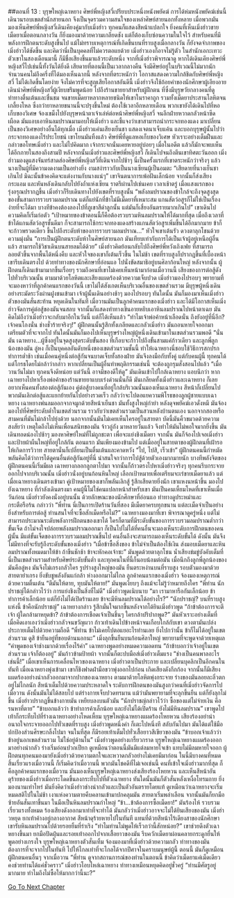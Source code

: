 ##ตอนที่ 13 : บุรุษใหญ่เฉาหยาง
ศิษย์พี่หญิงสวี่เปรียบประหนึ่งหนังพยัคฆ์ การได้ห่มหนังพยัคฆ์เช่นนี้ เดินวนรอบเขตสำนักสายนอก จึงเป็นจุดรวมความสนใจของเหล่าศิษย์สายนอกทั้งหลาย เมื่อพวกมันมองเห็นศิษย์พี่หญิงสวี่เดินเคียงคู่มากับเมิ่งฮ่าว ทุกคนก็แสดงสีหน้าแปลกใจ ยิ่งคนที่เห็นเมิ่งฮ่าวขายเม็ดยาเมื่อตอนกลางวัน ก็ยิ่งมองมาด้วยความเกลียดชัง แต่ก็ต้องเก็บซ่อนความในใจไว้
สำหรับคนที่มีพลังการฝึกตนระดับสูงขึ้นไป แม้ไม่ทราบเหตุการณ์ที่เกิดขึ้นบนที่ราบสูงเมื่อกลางวัน ก็ยังจดจำภาพของเมิ่งฮ่าวได้ชัดขึ้น และคิดว่านี่เป็นบุคคลที่ไม่ควรตอแยด้วย
เมิ่งฮ่าวเองก็อาจไม่รู้ตัว ในสำนักเอกะเทวะ ตัวเขาในสองเดือนมานี้ ก็มีชื่อเสียงขึ้นมาแล้วระดับหนึ่ง
จากที่เมิ่งฮ่าวพิจารณาดู หากได้เดินเคียงศิษย์พี่หญิงสวี่ไปเช่นนี้ทั้งวันได้ยิ่งดี เสียดายที่ตอนนี้เป็นเวลากลางคืน จึงมีศิษย์อยู่ในบริเวณนี้ไม่มากนัก จำนวนคนไม่ถึงครึ่งที่ได้มองเห็นฉากนี้
หลังจากที่ตระหนักว่า โอกาสแสดงความใกล้ชิดกับศิษย์พี่หญิงสวี่ ไม่ได้เกิดขึ้นโดยง่าย จึงไม่ควรที่จะสูญเสียโอกาสอันดีนี้ เมิ่งฮ่าวจึงใช้ถ้อยคำของนักศึกษาผู้เอียงอาย เดินนำศิษย์พี่หญิงสวี่ผู้เงียบขรึมพูดน้อย ไปถึงร้านขายยาสำหรับผู้ฝึกตน ที่ซึ่งมีบุรุษวัยกลางคนที่ดูท่าทางตื่นเต้นและชื่นชม จนขายเม็ดยาหลากหลายชนิดให้เขาในราคาถูก รวมทั้งเม็ดยาประสานโลหิตจนเกลี้ยงโหล ซึ่งกว่ายาหลายขนานนี้จะปรุงขึ้นใหม่ ต้องใช้เวลาอีกหลายเดือน
พวกเขายังได้เดินไปที่หอเก็บของวิเศษ จ้องเขม็งไปยังบุรุษหน้าตาเจ้าเล่ห์ต่อหน้าศิษย์พี่หญิงสวี่ จนอีกฝ่ายหวาดกลัวหน้าซีดเผือด มันแอบเอาหินลมปราณมามอบให้เมิ่งฮ่าว และชี้แจงว่าเขาสามารถนำกระจกทองแดง มาเปลี่ยนเป็นของวิเศษอย่างอื่นได้ทุกเมื่อ เมิ่งฮ่าวแค่นเสียงเย็นชา แสดงเจตนาเจ็บแค้น และบอกบุรุษผู้นั้นไปว่า กระจกทองแดงไร้ประโยชน์ เขาโยนมันทิ้งแล้ว
ศิษย์พี่ที่ดูแลหอเก็บของวิเศษ หัวเราะอย่างเต็มฝืนและกล่าวขอโทษเมิ่งฮ่าว และไม่ไปคิดมาก เจ้ากระจกนั่นเคยหายอยู่บ่อยๆ เมื่อในอดีต แล้วก็มักจะพบเห็นได้อีกภายในสองถึงสามปี
หลังจากนั้นเมิ่งฮ่าวและศิษย์พี่หญิงสวี่ ก็เดินไปจนถึงตีนเขาทิศตะวันออก เมิ่งฮ่าวมองดูแสงจันทร์สาดส่องศิษย์พี่หญิงสวี่ที่เดินจากไปช้าๆ นี่เป็นครั้งแรกที่เขาตระหนักว่าจริงๆ แล้ว นางเป็นผู้ที่มีความงดงามเป็นอย่างยิ่ง งามสง่าราวกับเป็นนางเซียนผู้เป็นอมตะ
“เสียดายที่นางเย็นชาเกินไป มิฉะนั้นข้าคงคิดจะแต่งงานกับนางแน่ๆ” เขาจินตนาการเพ้อฝันเล็กน้อย จากนั้นก็ส่งเสียงกระแอม และหันหลังเดินกลับไปยังถ้ำแห่งเซียน
ราตรีผ่านไปเช่นเคย เวลาเช้าตรู่ เมื่อแสงแรกของรุ่งอรุณปรากฏขึ้น เมิ่งฮ่าวก็รีบเดินทางไปยังเขตที่ราบสูงนั้น
“พลังลมปราณของข้าใกล้จะถึงจุดสูงสุดของขั้นสามการรวบรวมลมปราณ แต่ก็แย่นักที่ข้าไม่มีเม็ดยาที่เหมาะสม แกนสัตว์อสูรก็ไม่ใช่เป็นเรื่องง่ายที่จะได้มา บางทีข้าคงต้องลองไปที่ภูเขาสีดำลูกนั้น แต่มันก็เสี่ยงอันตรายมากเกินไป” เขาเดินไป ความคิดก็เริ่มก่อตัว
“เป้าหมายของข้าตอนนี้ก็คือต้องรวบรวมหินลมปราณให้ได้มากที่สุด เมื่อถึงเวลาที่ข้าได้แกนสัตว์อสูรชั้นดีมา ก็จะสามารถใช้กระจกทองแดงสร้างแกนสัตว์อสูรเพิ่มขึ้นได้อีกมากมาย ข้าก็จะก้าวพรวดเดียว ขึ้นไปถึงระดับห้าของการรวบรวมลมปราณ…” หัวใจเขาเต้นรัว ดวงตาลุกโชนด้วยความมุ่งมั่น
“การเป็นผู้ฝึกตนระดับห้าในศิษย์สายนอก มันเทียบเท่ากับการได้เป็นเจ้าผู้อยู่เหนือผู้อื่นแล้ว สามารถใช้วิชาเดินบนสายลมได้ด้วย” เมิ่งฮ่าวคิดย้อนกลับไปถึงศิษย์พี่หวังเถิงเฟย ที่สามารถลอยตัวขึ้นจากพื้นได้หนึ่งคืบ และหัวใจของเขาก็เต้นเร็วขึ้น
ในไม่ช้า เขตที่ราบสูงก็ปรากฏขึ้นที่เบื้องหน้า เขารีบเดินตรงไป ด้วยท่าทางของนักศึกษาที่อ่อนแอ ไปนั่งขัดสมาธิอยู่บนศิลาก้อนใหญ่
หลังจากนั้น ผู้ฝึกตนก็เดินเข้ามามากขึ้นเรื่อยๆ รวมถึงคนที่เขาไม่เคยเห็นหน้ามาก่อนเมื่อวานนี้ เสียงของการต่อสู้ดังไปทั่วบริเวณนั้น ตามมาด้วยโลหิตและเสียงแผดร้องด้วยความเจ็บปวด เมิ่งฮ่าวมองไปรอบๆ พยายามที่จะมองหาว่าที่ลูกค้าคนแรกของวันนี้ เขาไม่ได้สังเกตเห็นบริเวณอื่นของเขตส่วนรวม มีบุรุษผู้หนึ่งเดินอย่างระมัดระวังผ่านฝูงชนเข้ามา
เจ้าผู้นั้นเดินอย่างช้าๆ มองไปรอบๆ ทันใดนั้น มันก็มองมาเห็นเมิ่งฮ่าว ตัวของมันสั่นสะท้าน หยุดเดินในทันที
เมื่อวานมันเป็นลูกค้าคนแรกของเมิ่งฮ่าว และได้มีโอกาสเห็นเมิ่งฮ่าวจัดการคู่ต่อสู้ของมันจนสลบ จากนั้นก็แสดงท่าทางเขินอายหยิบเอาหินลมปราณไปหน้าตาเฉย มันคิดไม่ถึงว่าเมิ่งฮ่าวจะกลับมาอีกในวันนี้ แต่ก็ได้เห็นแล้ว
“ทำไมเจ้าพ่อค้าหน้าเลือดนั่น ถึงยังอยู่ที่นี่อีก? เจ้าคนโกงนั่น ช่างชั่วร้ายจริงๆ!” ผู้ฝึกตนนั้นรู้สึกทั้งเกลียดและกลัวเมิ่งฮ่าว มันถอนหายใจออกมา เตรียมตัวที่จะจากไป ทันใดนั้นมันก็มองไปเห็นบุรุษร่างใหญ่ผู้หนึ่งเดินเข้ามาในเขตส่วนรวมพอดี
“นั่นมัน เฉาหยาง…ผู้ซึ่งอยู่ในจุดสูงสุดระดับขั้นสอง ที่เกือบจะก้าวไปถึงขั้นสามแค่ก้าวเดียว และลูกพี่ลูกน้องของมัน ลู่หง ก็เป็นบุคคลอันดับหนึ่งของเขตส่วนรวมชั้นนี้ ทำให้เฉาหยางนี่ชอบใช้วิธีการสกปรก ทำการต่ำช้า เช่นเมื่อคนคู่หนึ่งต่อสู้กันจนบาดเจ็บทั้งสองฝ่าย มันจึงลงมือกับทั้งคู่ แต่กับคนผู้นี้ ทุกคนได้แต่โกรธโดยไม่กล้าว่ากล่าว หากเปลี่ยนเป็นผู้อื่นทำพฤติกรรมเช่นนี้ จะต้องถูกรุมสั่งสอนไปแล้ว
“เมื่อวานวันไม่มา ทุกคนจึงดีหน่อย แต่วันนี้ อาจมีของดีให้ดู” มันเดินเข้าไปใกล้เฉาหยาง แอบนึกว่า หากเฉาหยางไปหาเรื่องพ่อค้าของร้านขายยาแบบเร่งด่วนนั่นก็ดี มันเกลียดทั้งเมิ่งฮ่าวและเฉาหยาง ก็เลยอยากเห็นคนทั้งสองต่อสู้กันเอง
คู่ต่อสู้บางคนที่อยู่ใกล้บริเวณนั้นมองเห็นเฉาหยาง สีหน้าก็เปลี่ยนไป พวกมันเลิกต่อสู้และแยกย้ายกันไปอย่างรวดเร็ว กลัวว่าจะไปตอแยความพิโรธของลูกผู้ชายแบบเฉาหยาง
เฉาหยางพ่นลมออกจากจมูกด้วยสีหน้าเย็นชา มันทั้งสูงใหญ่กำยำ หลังดุจพยัคฆ์เอวดั่งหมี มันจ้องมองไปที่ศิษย์ระดับต่ำในเขตส่วนรวม ราวกับว่าเขตส่วนรวมเป็นสวนหลังบ้านตนเอง นอกจากสองหรือสามคนที่มันไม่กล้าไปยุ่งด้วย นอกจากนั้นมันไม่เคยเห็นใครอยู่ในสายตา บัดนี้มันคิ้วขมวดด้วยความสงสัยว่า เหตุใดถึงไม่เห็นเพื่อนสนิทของมัน จ้าวอู่กัง มาหลายวันแล้ว จึงทำให้มันไม่พอใจมากยิ่งขึ้น มันเดินทอดน่องไปช้าๆ มองหาศิษย์ใหม่ที่ไม่ถูกชะตา เพื่อจะแย่งชิงเม็ดยา
จากนั้น มันก็จ้องไปเจอเมิ่งฮ่าว และป้ายผ้าผืนใหญ่ที่อยู่ใกล้กัน
ตอนแรก มันเพียงมองข้ามไป แต่เมื่ออยู่ในสายตาของผู้ฝึกตนที่เฝ้ารอให้เกิดการวิวาท สายตานั่นก็เปลี่ยนเป็นตื่นเต้นและคาดหวัง
“ไป, ไปสิ, เร็วเข้า” ผู้ฝึกตนคนนี้กำหมัด พลันคิดได้ว่าการได้ดูคนอื่นต่อสู้กันอยู่ที่นี่ น่าสนใจกว่าการไปสู้ด้วยตัวเองมากมายนัก
บางทีพลังจิตของผู้ฝึกตนคนนี้เริ่มมีผล เฉาหยางกลอกลูกตาไปมา จากนั้นก็ก้าวตรงไปหาเมิ่งฮ่าวจริงๆ ทุกคนรีบกระจายออกไปจากบริเวณนั้น
เมิ่งฮ่าวนั่งอยู่บนก้อนหินใหญ่ เลือกเป้าหมายเพื่อเตรียมจะเร่ขายเม็ดยาแล้ว แต่เมื่อเฉาหยางเดินตรงเข้ามา คู่เป้าหมายของเขาก็พลันเลิกสู้ รู้สึกเสียดายยิ่งนัก เขาแหงนหน้าขึ้น มองไปยังเฉาหยาง ที่กำลังเดินตรงมา
คนผู้นี้ไม่ใช่คนแปลกหน้าสำหรับเขา มันเป็นคนเหี้ยมโหดที่เขาเห็นเมื่อวันก่อน เมิ่งฮ่าวยังคงนั่งอยู่บนนั้น ด้วยลักษณะของนักศึกษาที่อ่อนแอ ท่าทางดูประหม่าและกระตือรือร้น กล่าวว่า
“พี่ท่าน นี่เป็นการเปิดร้านวันที่สอง มีเม็ดยาครบทุกขนาน แต่ละเม็ดจำเป็นอย่างยิ่งสำหรับการต่อสู้ ท่านสนใจที่จะซื้อสักเม็ดหรือไม่?”
เฉาหยางมองมาที่เขา พิจารณาดูครู่หนึ่ง แต่ไม่สามารถประมาณระดับพลังการฝึกตนของเขาได้ ใครก็ตามที่มีระดับขั้นของการรวบรวมลมปราณต่ำกว่าขั้นเจ็ด ถ้าไม่จงใจปล่อยพลังลมปราณออกมา ก็เป็นไปไม่ได้ที่คนอื่นจะมองเห็นระดับการฝึกตนของคนผู้นั้น มีแต่ขั้นเจ็ดของการรวบรวมลมปราณขึ้นไป คนอื่นถึงจะสามารถมองเห็นระดับขั้นได้
ดังนั้น มันจึงไม่มีทางที่จะรับรู้ถึงระดับขั้นของเมิ่งฮ่าว
“เมื่อข้าซื้อสิ่งของ ข้าไม่จำเป็นต้องใช้เงิน ส่งมอบเม็ดยาและหินลมปราณทั้งหมดมาให้ข้า ถ้าขืนชักช้า ข้าจะหักคอเจ้าซะ” มันพูดด้วยตาลุกโชน น้ำเสียงข่มขู่บังคับเต็มที่ นี่เป็นเขตส่วนรวมสำหรับศิษย์ระดับขั้นต่ำ และทุกคนในที่นี้ก็นอบน้อมต่อมัน เมื่อนึกถึงลูกพี่ลูกน้องของมันคือลู่หง มันจึงไม่เกรงกลัวใคร รูปร่างสูงใหญ่ของมัน ยืนตระหง่านบนที่ราบสูง รอบตัวมองมาด้วยสายตายำเกรง ยิ่งขับชูพลังอันแก่กล้า
ห่างออกมาไม่ไกล ลูกค้าคนแรกของเมิ่งฮ่าว จ้องมองเหตุการณ์ด้วยความตื่นเต้น
“ตีมันให้ตาย, ทุบมันให้ตาย!” มันพูดเงียบๆ ถึงแม้จะไม่รู้ว่าหมายถึงใคร
“พี่ท่าน นักปราชญ์ได้กล่าวไว้ว่า การแย่งชิงเป็นสิ่งที่ไม่ดี” เมิ่งฮ่าวพูดเนิบนาบ “มา เรามาหารือกันเล็กน้อย ข้าทำการค้าเล็กน้อย แต่ก็ยังไม่ได้เปิดร้านเลย ข้าจะมีหินลมปราณได้อย่างไร?”
“นักปราชญ์? บนที่ราบสูงแห่งนี้ ข้าคือนักปราชญ์” เฉาหยางกล่าว รู้สึกมั่นใจมากขึ้นหลังจากได้ยินเมิ่งฮ่าวพูด “ถ้าข้าต้องการจะตีเจ้า ผู้ใดกล้ามาหยุดข้า? ถ้าข้าต้องการเชือดเจ้าเป็นชิ้นๆ ใครกล้าปริปากพูด?” มันหัวเราะอย่างเต็มที่ เมื่อคิดเอาเองว่าเมิ่งฮ่าวกลัวจนขวัญผวา ก้าวเท้าเดินไปข้างหน้าจนเกือบใกล้กับเขา ดวงตามันเปล่งประกายเต็มไปด้วยความถือดี
“พี่ท่าน ข้าไม่เคยไปตอแยอะไรท่านเลย ยิ่งไปกว่านั้น ข้าก็ไม่ได้อยู่ในเขตส่วนรวม ดูสิ ข้ายืนอยู่ที่ขอบด้านนอกนะ” เมิ่งลุกขึ้นยืนบนก้อนศิลาใหญ่ พยายามที่จะพูดจาด้วยเหตุผล
“คำพูดของเจ้าช่างมากด้วยเรื่องไร้ค่า” เฉาหยางพูดอย่างหมดความอดทน “ถ้าข้าบอกว่าเจ้าอยู่ในเขตส่วนรวม เจ้าก็ต้องอยู่” มันก้าวข้ามป้ายผ้า จากนั้นก็ตะปบมือส่เมิ่งฮ่าวเต็มแรง
“ช่างเป็นคนพาลอะไรเช่นนี้!” เมื่อเขาเห็นการเคลื่อนไหวของเฉาหยาง เมิ่งฮ่าวตาเป็นประกาย และเปลี่ยนบุคลิกเป็นอีกคนในทันที เมื่อเฉาหยางพุ่งเข้ามา เขาก็ชิงฟาดฝ่ามือขวาพุ่งออกไปก่อน
เกิดเสียงดังกึกก้อง จากนั้นก็มีเสียงแผดร้องอย่างน่ากลัวออกมาจากปากของเฉาหยาง ตามมาด้วยโลหิตพุ่งกระจาย ร่างของมันลอยละลิ่วตกอยู่ไม่ไกลนัก สีหน้าเต็มไปด้วยความประหลาดใจ
ระดับการฝึกตนของมันสูงกว่าคนที่เมิ่งฮ่าวจัดการไปเมื่อวาน ดังนั้นมันไม่ได้สลบไป แต่ร่างกายเจ็บปวดทรมาน แม้ว่ามันพยายามที่จะลุกขึ้นยืน แต่ก็ยังลุกไม่ขึ้น เมิ่งฮ่าวปรากฏขึ้นข้างกายมัน เหยียบลงบนตัวมัน
“นักปราชญ์กล่าวไว้ว่า ซื้อของแต่ไม่จ่ายเงิน คือรนหาที่ตาย”
“ข้าบอกแล้วว่า ข้าทำการค้าเล็กน้อย และยังไม่ได้เปิดร้าน ยังไม่มีหินลมปราณ” เขาพูดไป เท้าก็กระทืบไปที่ร่างเฉาหยางอย่างโหดเหี้ยม บุรุษใหญ่เฉาหยางแผดร้องโหยหวน เสียงร้องอย่าน่าอนาถใจกระจายออกไปทั่วเขตที่ราบสูง เมิ่งฮ่าวพูดหนึ่งคำ ก็เตะไปหนึ่งที สลับกันไปมา มันได้แต่ใช้มือปกป้องส่วนศีรษะกลิ้งไปมา จนในที่สุด ก็มีรอยเท้าเต็มไปทั่วเสื้อยาวสีเขียวของมัน
“ข้าบอกเจ้าแล้วว่า ข้าอยู่นอกเขตส่วนรวม ไม่ใช่อยู่ด้านใน” เมิ่งฮ่าวพูดอย่างเกรี้ยวกราด บุรุษใหญ่เฉาหยางแผดร้องออกมาอย่างน่ากลัว ร่างเริ่มอ่อนปวกเปียก ดูเหมือนว่าตอนนี้มันมีแต่ลมหายใจเข้า แทบไม่มีลมหายใจออก ผู้ฝึกตนทุกคนมองมายังเมิ่งฮ่าวด้วยความตกใจและหวาดกลัวอย่างไม่เคยมีมาก่อน ในนี้มีบางคนที่หมดสิ้นเรี่ยวแรงเมื่อวานนี้ ก็เริ่มคิดว่าเมื่อวานนี้ พวกมันโชคดีที่ไม่เจอเช่นนี้
คนที่เข้าใจเมิ่งฮ่าวมากที่สุด ก็คือลูกค้าคนแรกของเมื่อวาน มันมองเห็นบุรุษใหญ่เฉาหยางส่งเสียงร้องโหยหวน และเห็นสีหน้าอันดุร้ายของเมิ่งฮ่าวเมื่อกระโดดขึ้นลงกระทืบไปที่ตัวเฉาหยาง ทันใดนั้นมันก็ตัวสั่นหลั่งเหงื่อโทรมกาย ยิ่งมองนานเท่าไหร่ มันยิ่งคิดว่าเมิ่งฮ่าวช่างน่ากลัวและเป็นตัวอันตรายโดยแท้
ดูเหมือนว่าเฉาหยางจะเริ่มหมดสติไปในไม่ช้า เงาแห่งความตายคืบคลานเข้ามาปกคลุมมัน สายตาเริ่มพล่าเลือน จากนั้นมันก็ยกมือซ้ายอันสั่นเทาขึ้นมา ในมือเป็นหินลมปราณกำใหญ่
“ข้า…ข้าต้องการซื้อเม็ดยา!” มันร้องไห้ รวบรวมเรี่ยวแรงทั้งหมด ร้องเสียงดังออกมาเท่าที่จะทำได้ มันกลัวว่าเมิ่งฮ่าวอาจจะไม่ได้ยินเสียงของมัน
เมิ่งฮ่าวหยุด ยกเท้าค้างอยู่กลางอากาศ สีหน้าดุร้ายหายไปในทันที แทนที่ด้วยสีหน้าไร้เดียงสาของนักศึกษา เขารับหินลมปราณไปด้วยรอยยิ้มที่ร่าเริง
“ทำไมท่านไม่พูดให้เร็วกว่านี้สักหน่อย?” เขาช่วยดึงตัวเฉาหยางขึ้นมา ยกมือปัดฝุ่นและรอยเท้าออกไปจากเสื้อยาวของมัน รีบควักเม็ดยาผ่อนคลายกระดูกยื่นให้ พูดอย่างเกรงใจ
บุรุษใหญ่เฉาหยางตัวสั่นเทิ้ม จ้องมองมาที่เมิ่งฮ่าวด้วยความกลัว ท่าทางของมัน ต้องการที่จะจากไปในทันที ไปให้ไกลเท่าที่จะไกลได้จากปีศาจในคราบมนุษย์ผู้นี้
ตอนนี้ มันก็ดูเหมือนผู้ฝึกตนคนอื่นๆ จากเมื่อวาน
“พี่ท่าน ดูจากสถานการณ์ของท่านในตอนนี้ ข้าคิดว่าเม็ดยาแค่เม็ดเดียว คงช่วยท่านได้แค่ชั่วคราว”
เมิ่งฮ่าวโอบไหล่เฉาหยาง ท่าทางเหมือนหยุดคิดอยู่ชั่วครู่ “ท่านมีศัตรูอยู่มากมาย ทำไมถึงไม่ซื้อให้มากกว่านี้นะ?”


[Go To Next Chapter]( ./14.md)